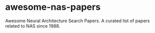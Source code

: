 # awesome-nas-papers
Awesome Neural Architecture Search Papers. A curated list of papers related to NAS since 1988.
